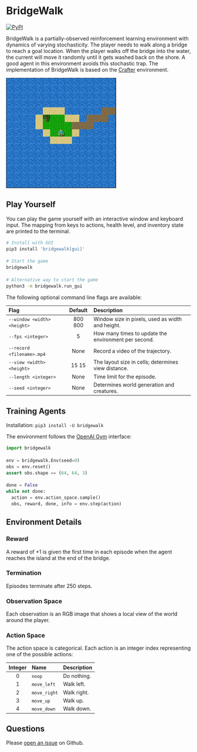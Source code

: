 # BridgeWalk

[![PyPI](https://img.shields.io/pypi/v/bridgewalk.svg)](https://pypi.python.org/pypi/bridgewalk/#history)

BridgeWalk is a partially-observed reinforcement learning environment with
dynamics of varying stochasticity. The player needs to walk along a bridge to
reach a goal location. When the player walks off the bridge into the water, the
current will move it randomly until it gets washed back on the shore. A good
agent in this environment avoids this stochastic trap. The implementation of
BridgeWalk is based on the [Crafter][crafter] environment.

![Bridge Walk Video](https://github.com/danijar/bridgewalk/raw/main/media/video.gif)

[crafter]: https://github.com/danijar/crafter

## Play Yourself

You can play the game yourself with an interactive window and keyboard input.
The mapping from keys to actions, health level, and inventory state are printed
to the terminal.

```sh
# Install with GUI
pip3 install 'bridgewalk[gui]'

# Start the game
bridgewalk

# Alternative way to start the game
python3 -m bridgewalk.run_gui
```

The following optional command line flags are available:

| Flag | Default | Description |
| :--- | :-----: | :---------- |
| `--window <width> <height>` | 800 800 | Window size in pixels, used as width and height. |
| `--fps <integer>` | 5 | How many times to update the environment per second. |
| `--record <filename>.mp4` | None | Record a video of the trajectory. |
| `--view <width> <height>` | 15 15 | The layout size in cells; determines view distance. |
| `--length <integer>` | None | Time limit for the episode. |
| `--seed <integer>` | None | Determines world generation and creatures. |

## Training Agents

Installation: `pip3 install -U bridgewalk`

The environment follows the [OpenAI Gym][gym] interface:

```py
import bridgewalk

env = bridgewalk.Env(seed=0)
obs = env.reset()
assert obs.shape == (64, 64, 3)

done = False
while not done:
  action = env.action_space.sample()
  obs, reward, done, info = env.step(action)
```

[gym]: https://github.com/openai/gym

## Environment Details

### Reward

A reward of +1 is given the first time in each episode when the agent reaches
the island at the end of the bridge.

### Termination

Episodes terminate after 250 steps.

### Observation Space

Each observation is an RGB image that shows a local view of the world around
the player.

### Action Space

The action space is categorical. Each action is an integer index representing
one of the possible actions:

| Integer | Name | Description |
| :-----: | :--- | :---------- |
| 0 | `noop` | Do nothing. |
| 1 | `move_left` | Walk left. |
| 2 | `move_right` | Walk right. |
| 3 | `move_up` | Walk up. |
| 4 | `move_down` | Walk down. |

## Questions

Please [open an issue][issues] on Github.

[issues]: https://github.com/danijar/bridgewalk/issues

